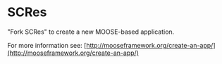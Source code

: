 SCRes
=====

"Fork SCRes" to create a new MOOSE-based application.

For more information see: [http://mooseframework.org/create-an-app/](http://mooseframework.org/create-an-app/)
